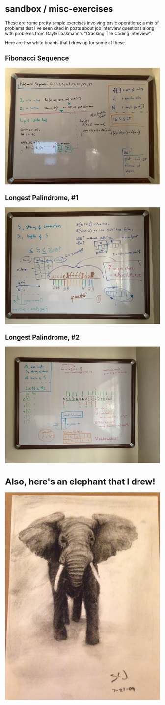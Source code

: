 # sandbox / misc-exercises

These are some pretty simple exercises involving basic operations; a mix of problems that I've seen cited in
posts about job interview questions along with problems from Gayle Laakmann's "Cracking The Coding Interview".

Here are few white boards that I drew up for some of these.

## Fibonacci Sequence
![Fibonacci sequence](portfolio/fibonacci-whiteboard.jpeg)


## Longest Palindrome, #1
![Longest Palindrome, #1](portfolio/palindrome-whiteboard-1.jpeg)


## Longest Palindrome, #2
![Longest Palindrome, #2](portfolio/palindrome-whiteboard-2.jpeg)

# Also, here's an elephant that I drew!
![Elephant](portfolio/elephant.jpg)

